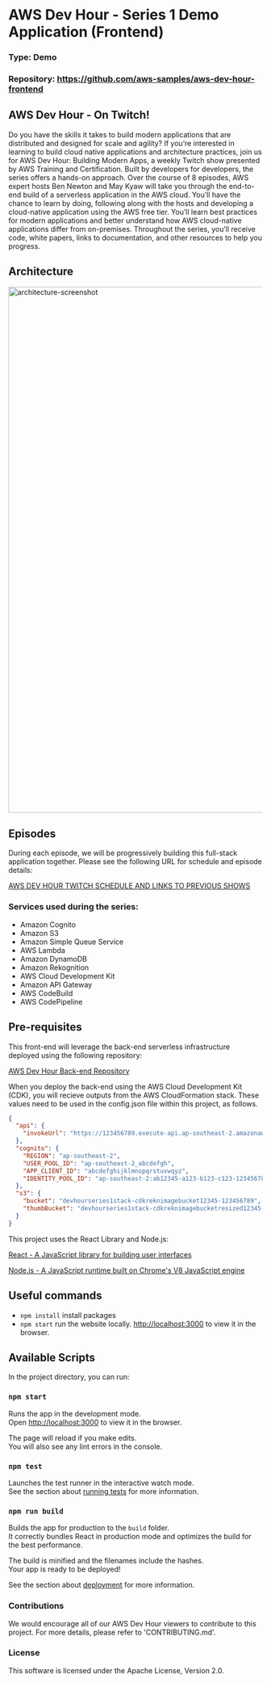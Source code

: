 # AWS Dev Hour - Series 1 Demo Application (Frontend)
### Type: Demo
### Repository:  https://github.com/aws-samples/aws-dev-hour-frontend

## AWS Dev Hour - On Twitch!
Do you have the skills it takes to build modern applications that are distributed and designed for scale and agility? If you’re interested in learning to build cloud native applications and architecture practices, join us for AWS Dev Hour: Building Modern Apps, a weekly Twitch show presented by AWS Training and Certification. Built by developers for developers, the series offers a hands-on approach. Over the course of 8 episodes, AWS expert hosts Ben Newton and May Kyaw will take you through the end-to-end build of a serverless application in the AWS cloud. You’ll have the chance to learn by doing, following along with the hosts and developing a cloud-native application using the AWS free tier. You’ll learn best practices for modern applications and better understand how AWS cloud-native applications differ from on-premises. Throughout the series, you’ll receive code, white papers, links to documentation, and other resources to help you progress. 


## Architecture
<img width="1042" alt="architecture-screenshot" src="https://awsdevhour-twitch.s3.ap-southeast-2.amazonaws.com/architecture.jpg">

## Episodes

During each episode, we will be progressively building this full-stack application together. Please see the following URL for schedule and episode details: 

[AWS DEV HOUR TWITCH SCHEDULE AND LINKS TO PREVIOUS SHOWS](https://pages.awscloud.com/traincert-twitch-dev-hour?sc_icampaign=event_twitch_devhour_launch_hosts&sc_channel=sm)


### Services used during the series:

- Amazon Cognito
- Amazon S3
- Amazon Simple Queue Service
- AWS Lambda
- Amazon DynamoDB
- Amazon Rekognition
- AWS Cloud Development Kit
- Amazon API Gateway
- AWS CodeBuild
- AWS CodePipeline

## Pre-requisites

This front-end will leverage the back-end serverless infrastructure deployed using the following repository:

[AWS Dev Hour Back-end Repository](https://github.com/aws-samples/aws-dev-hour-frontend)

When you deploy the back-end using the AWS Cloud Development Kit (CDK), you will recieve outputs from the AWS CloudFormation stack. These values need to be used in the config.json file within this project, as follows.

```json
{
  "api": {
    "invokeUrl": "https://123456789.execute-api.ap-southeast-2.amazonaws.com/prod"
  },
  "cognito": {
    "REGION": "ap-southeast-2",
    "USER_POOL_ID": "ap-southeast-2_abcdefgh",
    "APP_CLIENT_ID": "abcdefghijklmnopqrstuvwqyz",
    "IDENTITY_POOL_ID": "ap-southeast-2:ab12345-a123-b123-c123-123456789"
  },
  "s3": {
    "bucket": "devhourseries1stack-cdkreknimagebucket12345-123456789",
    "thumbBucket": "devhourseries1stack-cdkreknimagebucketresized12345-123456789"
  }
}
```

This project uses the React Library and Node.js:

[React - A JavaScript library for building user interfaces](https://reactjs.org/docs/getting-started.html)

[Node.js - A JavaScript runtime built on Chrome's V8 JavaScript engine](https://nodejs.org/)

## Useful commands

 * `npm install`     install packages
 * `npm start`       run the website locally. [http://localhost:3000](http://localhost:3000) to view it in the browser.

## Available Scripts

In the project directory, you can run:

### `npm start`

Runs the app in the development mode.<br>
Open [http://localhost:3000](http://localhost:3000) to view it in the browser.

The page will reload if you make edits.<br>
You will also see any lint errors in the console.

### `npm test`

Launches the test runner in the interactive watch mode.<br>
See the section about [running tests](https://facebook.github.io/create-react-app/docs/running-tests) for more information.

### `npm run build`

Builds the app for production to the `build` folder.<br>
It correctly bundles React in production mode and optimizes the build for the best performance.

The build is minified and the filenames include the hashes.<br>
Your app is ready to be deployed!

See the section about [deployment](https://facebook.github.io/create-react-app/docs/deployment) for more information.

### Contributions

We would encourage all of our AWS Dev Hour viewers to contribute to this project. For more details, please refer to 'CONTRIBUTING.md'.

### License

This software is licensed under the Apache License, Version 2.0.
